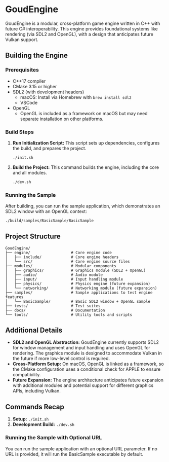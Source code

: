 # GoudEngine

GoudEngine is a modular, cross-platform game engine written in C++ with future C# interoperability. This engine provides foundational systems like rendering (via SDL2 and OpenGL), with a design that anticipates future Vulkan support.

## Building the Engine

### Prerequisites

- C++17 compiler
- CMake 3.15 or higher
- SDL2 (with development headers)
  - macOS: Install via Homebrew with `brew install sdl2`
  - VSCode
- OpenGL
  - OpenGL is included as a framework on macOS but may need separate installation on other platforms.

### Build Steps

1. **Run Initialization Script:**
   This script sets up dependencies, configures the build, and prepares the project.
   ```bash
   ./init.sh
   ```
2. **Build the Project:**
   This command builds the engine, including the core and all modules.
   ```bash
   ./dev.sh
   ```

### Running the Sample

After building, you can run the sample application, which demonstrates an SDL2 window with an OpenGL context:

```bash
./build/samples/BasicSample/BasicSample
```

## Project Structure

```
GoudEngine/
├── engine/                  # Core engine code
│   ├── include/             # Core engine headers
│   └── src/                 # Core engine source files
├── modules/                 # Modular components
│   ├── graphics/            # Graphics module (SDL2 + OpenGL)
│   ├── audio/               # Audio module
│   ├── input/               # Input handling module
│   ├── physics/             # Physics engine (future expansion)
│   └── networking/          # Networking module (future expansion)
├── samples/                 # Sample applications to test engine features
│   └── BasicSample/         # Basic SDL2 window + OpenGL sample
├── tests/                   # Test suites
├── docs/                    # Documentation
└── tools/                   # Utility tools and scripts
```

## Additional Details

- **SDL2 and OpenGL Abstraction:**
  GoudEngine currently supports SDL2 for window management and input handling and uses OpenGL for rendering.
  The graphics module is designed to accommodate Vulkan in the future if more low-level control is required.
- **Cross-Platform Setup:**
  On macOS, OpenGL is linked as a framework, so the CMake configuration uses a conditional check for APPLE to ensure compatibility.
- **Future Expansion:**
  The engine architecture anticipates future expansion with additional modules and potential support for different graphics APIs, including Vulkan.

## Commands Recap

1. **Setup:** `./init.sh`
2. **Development Build:** `./dev.sh`

### Running the Sample with Optional URL

You can run the sample application with an optional URL parameter. If no URL is provided, it will run the BasicSample executable by default.
